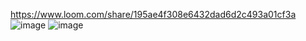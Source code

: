 https://www.loom.com/share/195ae4f308e6432dad6d2c493a01cf3a
![image](https://user-images.githubusercontent.com/90002428/137629822-a8121328-a228-4edc-ad8d-cd3dc5725bc4.png)
![image](https://user-images.githubusercontent.com/90002428/137629838-8d75cf51-9bb4-47fa-86ce-930f2bd192a0.png)
